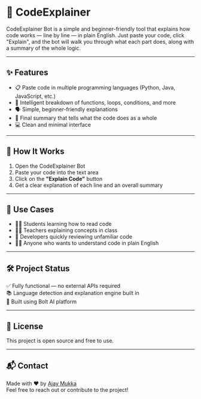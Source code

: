 # 🧠 CodeExplainer 

CodeExplainer Bot is a simple and beginner-friendly tool that explains how code works — line by line — in plain English. Just paste your code, click "Explain", and the bot will walk you through what each part does, along with a summary of the whole logic.

---

## ✨ Features

- 📋 Paste code in multiple programming languages (Python, Java, JavaScript, etc.)
- 🧠 Intelligent breakdown of functions, loops, conditions, and more
- 🗣️ Simple, beginner-friendly explanations
- 📜 Final summary that tells what the code does as a whole
- 💻 Clean and minimal interface

---

## 🚀 How It Works

1. Open the CodeExplainer Bot
2. Paste your code into the text area
3. Click on the **"Explain Code"** button
4. Get a clear explanation of each line and an overall summary

---

## 📌 Use Cases

- 👨‍🎓 Students learning how to read code  
- 👩‍🏫 Teachers explaining concepts in class  
- 💼 Developers quickly reviewing unfamiliar code  
- 🧑‍💻 Anyone who wants to understand code in plain English

---

## 🛠️ Project Status

✅ Fully functional — no external APIs required  
📚 Language detection and explanation engine built in  
🎯 Built using Bolt AI platform

---

## 🧾 License

This project is open source and free to use.

---

## 📬 Contact

Made with ❤️ by [Ajay Mukka](https://github.com/AjayMukka)  
Feel free to reach out or contribute to the project!
